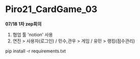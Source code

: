 # Piro21_CardGame_03

**07/18 1차 zep회의**
1. 협업 툴 'notion' 사용
2. 연진 > 사용자(로그인) / 민수,관우 > 게임 / 유민 > 랭킹(점수관리)

pip install -r requirements.txt